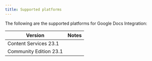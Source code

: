 ```yaml
---
title: Supported platforms
---
```


The following are the supported platforms for Google Docs Integration:

| Version | Notes |
| ------- | ----- |
| Content Services 23.1 | |
| Community Edition 23.1 | |
